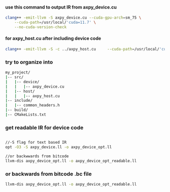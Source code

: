 #### use this command to output IR from axpy_device.cu

```bash
clang++ -emit-llvm -S axpy_device.cu --cuda-gpu-arch=sm_75 \
    --cuda-path=/usr/local/'cuda=11.7' \
    --no-cuda-version-check

```

#### for axpy_host.cu after including device code
```bash
clang++ -emit-llvm -S -c ../axpy_host.cu     --cuda-path=/usr/local/'cuda=11.7'     --no-cuda-version-check
``` 

### try to organize into 
```bash
my_project/
|-- src/
|   |-- device/
|   |   |-- axpy_device.cu
|   |-- host/
|   |   |-- axpy_host.cu
|-- include/
|   |-- common_headers.h
|-- build/
|-- CMakeLists.txt

```
### get readable IR for device code
```bash

//-S flag for text based IR
opt -O3 -S axpy_device.ll -o axpy_device_opt.ll

//or backwwards from bitcode
llvm-dis axpy_device_opt.ll -o axpy_device_opt_readable.ll

```
### or backwards from bitcode .bc file
```bash
llvm-dis axpy_device_opt.ll -o axpy_device_opt_readable.ll

```